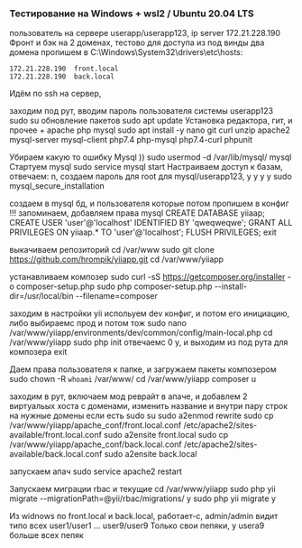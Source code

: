 
### Тестирование на Windows + wsl2 / Ubuntu 20.04 LTS
пользователь на сервере userapp/userapp123,
ip server 172.21.228.190 Фронт и бэк на 2 доменах,
тестово для доступа из под винды два домена
пропишем в C:\Windows\System32\drivers\etc\hosts:

	172.21.228.190  front.local
	172.21.228.190  back.local

Идём по ssh на сервер,

заходим под рут, вводим пароль пользователя системы userapp123
	sudo su 
обновление пакетов
	sudo apt update
Установка редактора, гит, и прочее + apache php mysql
	sudo apt install -y nano git curl unzip apache2 mysql-server mysql-client php7.4 php-mysql php7.4-curl phpunit

Убираем какую то ошибку Mysql ))
	sudo usermod -d /var/lib/mysql/ mysql
Стартуем mysql
	sudo service mysql start
Настраиваем доступ к базам, отвечаем: n, создаем пароль для root для mysql/userapp123, y y y y 
	sudo mysql_secure_installation

cоздаем в mysql бд, и пользователя которые потом пропишем в конфиг !!! запоминаем, добавляем права 
	mysql
	CREATE DATABASE yiiaap;
	CREATE USER 'user'@'localhost' IDENTIFIED BY 'qweqweqwe';
	GRANT ALL PRIVILEGES ON yiiaap.* TO 'user'@'localhost';
	FLUSH PRIVILEGES;
	exit

выкачиваем репозиторий
	cd /var/www
	sudo git clone https://github.com/hrompik/yiiapp.git
	cd /var/www/yiiapp
	
устанавливаем композер
	sudo curl -sS https://getcomposer.org/installer -o composer-setup.php
	sudo php composer-setup.php --install-dir=/usr/local/bin --filename=composer

заходим в настройки yii испольуем dev конфиг, и потом его инициацию, либо выбираемс прод и потом тож
	sudo nano /var/www/yiiapp/environments/dev/common/config/main-local.php
	cd /var/www/yiiapp
	sudo php init
отвечаемс 0 y, и выходим из под рута для композера
	exit

Даем права пользователя к папке, и загружаем пакеты композером
	sudo chown -R `whoami` /var/www/
	cd /var/www/yiiapp
	composer u

заходим в рут, включаем мод реврайт в апаче, и добавлем 2 виртуальых хоста с доменами, изменить название и внутри пару строк на нужные домены если есть
	sudo su
	sudo a2enmod rewrite
	sudo cp /var/www/yiiapp/apache_conf/front.local.conf /etc/apache2/sites-available/front.local.conf
	sudo a2ensite front.local
	sudo cp /var/www/yiiapp/apache_conf/back.local.conf /etc/apache2/sites-available/back.local.conf
	sudo a2ensite back.local

запускаем апач
	sudo service apache2 restart

Запускаем миграции rbac и текущие
	cd /var/www/yiiapp
	sudo php yii migrate --migrationPath=@yii/rbac/migrations/
y
	sudo php yii migrate
y

Из widnows по front.local и back.local, работает-с,
admin/admin видит типо всех
user1/user1
...
user9/user9
Только свои пепяки, у usera9 больше всех пепяк
